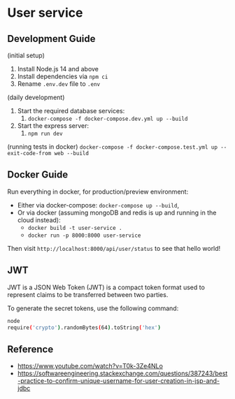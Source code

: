 # User service

## Development Guide

(initial setup)

1. Install Node.js 14 and above
1. Install dependencies via `npm ci`
1. Rename `.env.dev` file to `.env`

(daily development)

1. Start the required database services:
   1. `docker-compose -f docker-compose.dev.yml up --build`
1. Start the express server:
   1. `npm run dev`

(running tests in docker)
`docker-compose -f docker-compose.test.yml up --exit-code-from web --build`

## Docker Guide

Run everything in docker, for production/preview environment:

- Either via docker-compose: `docker-compose up --build`,
- Or via docker (assuming mongoDB and redis is up and running in the cloud instead):
  - `docker build -t user-service .`
  - `docker run -p 8000:8000 user-service`

Then visit `http://localhost:8000/api/user/status` to see that hello world!

## JWT

JWT is a JSON Web Token (JWT) is a compact token format used to represent claims to be transferred between two parties.

To generate the secret tokens, use the following command:

```bash
node
require('crypto').randomBytes(64).toString('hex')
```

## Reference

- https://www.youtube.com/watch?v=T0k-3Ze4NLo
- https://softwareengineering.stackexchange.com/questions/387243/best-practice-to-confirm-unique-username-for-user-creation-in-jsp-and-jdbc
